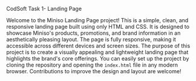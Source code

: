 
CodSoft Task 1- Landing Page

Welcome to the Miniso Landing Page project! This is a simple, clean, and responsive landing page built using only HTML and CSS.
It is designed to showcase Miniso's products, promotions, and brand information in an aesthetically pleasing layout. 
The page is fully responsive, making it accessible across different devices and screen sizes. The purpose of this project is to create a visually appealing and lightweight landing page that highlights the brand's core offerings. 
You can easily set up the project by cloning the repository and opening the `index.html` file in any modern browser. Contributions to improve the design and layout are welcome!


